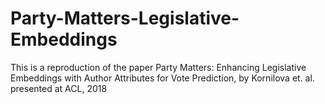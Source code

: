 # Party-Matters-Legislative-Embeddings
  This is a reproduction of the paper Party Matters: Enhancing Legislative Embeddings with Author Attributes for Vote Prediction, by Kornilova et. al. presented at ACL, 2018
